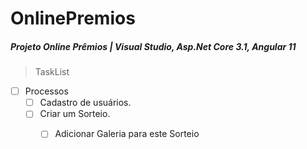 # OnlinePremios

##### Projeto Online Prêmios | Visual Studio, Asp.Net Core 3.1, Angular 11

> TaskList

- [ ] Processos
  - [ ] Cadastro de usuários.
  - [ ] Criar um Sorteio.
    - [ ] Adicionar Galeria para este Sorteio

 

